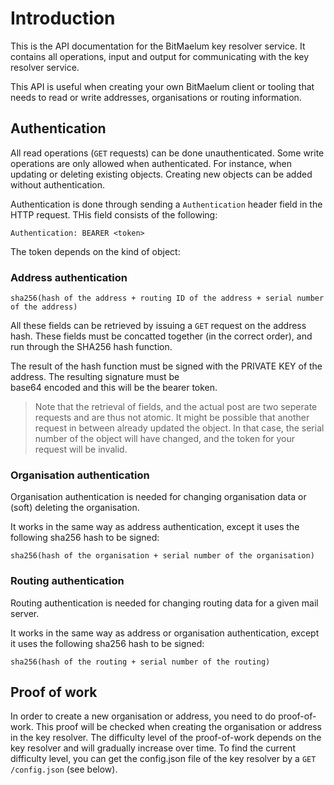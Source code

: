 # Introduction

This is the API documentation for the BitMaelum key resolver service. It contains all operations, input 
and output for communicating with the key resolver service.

This API is useful when creating your own BitMaelum client or tooling that needs to read or write addresses, 
organisations or routing information. 



## Authentication

All read operations (`GET` requests) can be done unauthenticated. Some write operations are only allowed when 
authenticated. For instance, when updating or deleting existing objects. Creating new objects can be added 
without authentication.

Authentication is done through sending a `Authentication` header field in the HTTP request. THis field consists
of the following:

    Authentication: BEARER <token>

The token depends on the kind of object:

### Address authentication

    sha256(hash of the address + routing ID of the address + serial number of the address)

All these fields can be retrieved by issuing a `GET` request on the address hash. These fields must be concatted together
(in the correct order), and run through the SHA256 hash function. 

The result of the hash function must be signed with the PRIVATE KEY of the address. The resulting signature must be  
base64 encoded and this will be the bearer token.

> Note that the retrieval of fields, and the actual post are two seperate requests and are thus not atomic. It might be 
> possible that another request in between already updated the object. In that case, the serial number of the object
> will have changed, and the token for your request will be invalid.

### Organisation authentication

Organisation authentication is needed for changing organisation data or (soft) deleting the organisation.

It works in the same way as address authentication, except it uses the following sha256 hash to be signed:

    sha256(hash of the organisation + serial number of the organisation)

### Routing authentication

Routing authentication is needed for changing routing data for a given mail server.

It works in the same way as address or organisation authentication, except it uses the following sha256 hash to be signed: 

    sha256(hash of the routing + serial number of the routing)



## Proof of work

In order to create a new organisation or address, you need to do proof-of-work. This proof will be checked when 
creating the organisation or address in the key resolver. The difficulty level of the proof-of-work depends on the key 
resolver and will gradually increase over time. To find the current difficulty level, you can get the config.json 
file of the key resolver by a `GET /config.json` (see below).
